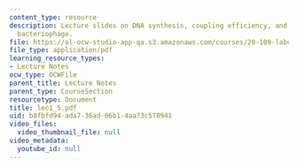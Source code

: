 ```yaml
---
content_type: resource
description: Lecture slides on DNA synthesis, coupling efficiency, and a refactoring
  bacteriophage.
file: https://ol-ocw-studio-app-qa.s3.amazonaws.com/courses/20-109-laboratory-fundamentals-in-biological-engineering-fall-2007/b8fbfd94ada736ad06b14aa73c578941_lec1_5.pdf
file_type: application/pdf
learning_resource_types:
- Lecture Notes
ocw_type: OCWFile
parent_title: Lecture Notes
parent_type: CourseSection
resourcetype: Document
title: lec1_5.pdf
uid: b8fbfd94-ada7-36ad-06b1-4aa73c578941
video_files:
  video_thumbnail_file: null
video_metadata:
  youtube_id: null
---
```

